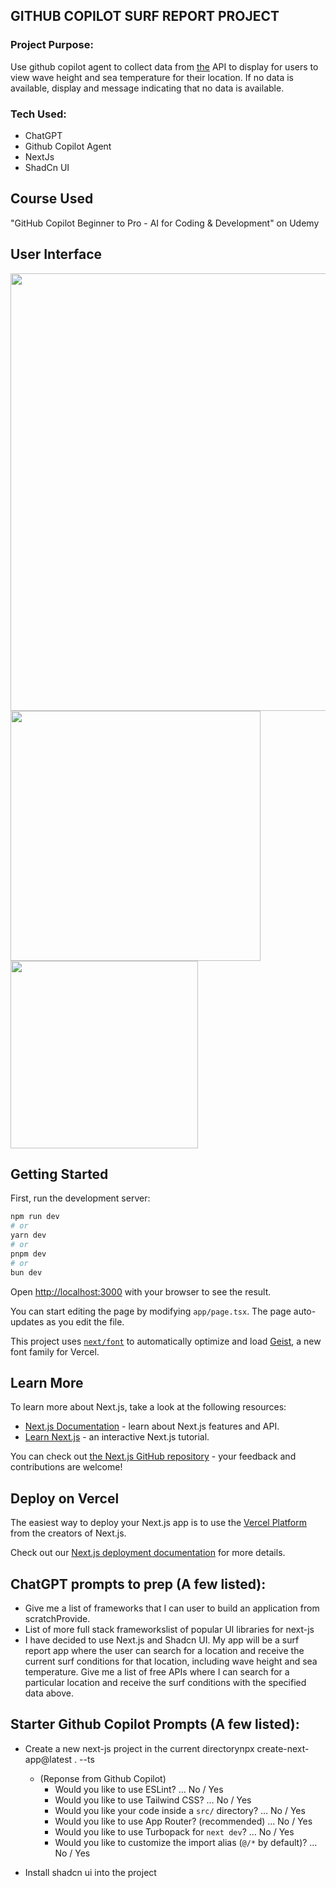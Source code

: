 ## GITHUB COPILOT SURF REPORT PROJECT

### Project Purpose:
Use github copilot agent to collect data from [the](https://open-meteo.com/) API to display for users to view wave height and sea temperature for their location. If no data is available, display and message indicating that no data is available. 

### Tech Used:
- ChatGPT
- Github Copilot Agent
- NextJs
- ShadCn UI

## Course Used
"GitHub Copilot Beginner to Pro - AI for Coding & Development" on Udemy

## User Interface

<img src="https://github.com/user-attachments/assets/0eca5213-335e-462e-95a9-1d9783937a15" width="700"/>

<img src="https://github.com/user-attachments/assets/510bb8cb-aa60-44cf-a003-be46f1c28b78" width="400"/>

<img src="https://github.com/user-attachments/assets/3dfa56c6-ae3a-4d48-a6cd-4b00955d61b3" width="300"/>

## Getting Started
First, run the development server:

```bash
npm run dev
# or
yarn dev
# or
pnpm dev
# or
bun dev
```

Open [http://localhost:3000](http://localhost:3000) with your browser to see the result.

You can start editing the page by modifying `app/page.tsx`. The page auto-updates as you edit the file.

This project uses [`next/font`](https://nextjs.org/docs/app/building-your-application/optimizing/fonts) to automatically optimize and load [Geist](https://vercel.com/font), a new font family for Vercel.

## Learn More

To learn more about Next.js, take a look at the following resources:

- [Next.js Documentation](https://nextjs.org/docs) - learn about Next.js features and API.
- [Learn Next.js](https://nextjs.org/learn) - an interactive Next.js tutorial.

You can check out [the Next.js GitHub repository](https://github.com/vercel/next.js) - your feedback and contributions are welcome!

## Deploy on Vercel

The easiest way to deploy your Next.js app is to use the [Vercel Platform](https://vercel.com/new?utm_medium=default-template&filter=next.js&utm_source=create-next-app&utm_campaign=create-next-app-readme) from the creators of Next.js.

Check out our [Next.js deployment documentation](https://nextjs.org/docs/app/building-your-application/deploying) for more details.

## ChatGPT prompts to prep (A few listed): 

* Give me a list of frameworks that I can user to build an application from scratchProvide.
* List of more full stack frameworkslist of popular UI libraries for next-js
* I have decided to use Next.js and Shadcn UI. My app will be a surf report app where the user can search for a location and receive the current surf conditions for that location, including wave height and sea temperature. Give me a list of free APIs where I can search for a particular location and receive the surf conditions with the specified data above.

##  Starter Github Copilot Prompts (A few listed):

* Create a new next-js project in the current directorynpx create-next-app@latest . --ts
    * (Reponse from Github Copilot)
       * Would you like to use ESLint? … No / Yes
       * Would you like to use Tailwind CSS? … No / Yes
       * Would you like your code inside a `src/` directory? … No / Yes
       * Would you like to use App Router? (recommended) … No / Yes
       * Would you like to use Turbopack for `next dev`? … No / Yes
       * Would you like to customize the import alias (`@/*` by default)? … No / Yes

* Install shadcn ui into the project


